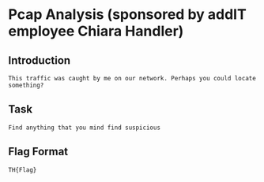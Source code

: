 # Pcap Analysis (sponsored by addIT employee Chiara Handler)

## Introduction
```
This traffic was caught by me on our network. Perhaps you could locate something?

```

## Task
```
Find anything that you mind find suspicious
```

## Flag Format
```
TH{Flag}
```
